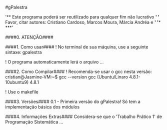 #gPalestra

'** Este programa poderá ser reutilizado para qualquer fim não lucrativo      **'
'** Favor, citar autores: Cristiano Cardoso, Marcos Moura, Márcia Andréa e    **'
'***                                                                         ***'

####0. ATENÇÃO####



####1. Como usar####
! No terminal de sua máquina, use a seguinte sintaxe:
	gpalestra


! O programa automaticamente lerá o arquivo ...

####2. Como Compilar####
! Recomenda-se usar o gcc nesta versão:
cristian@Jasmine-VM:~$ gcc --version
gcc (Ubuntu/Linaro 4.8.1-10ubuntu9) 4.8.1

! Use o makefile


####3. Versões####
0.1 - 	Primeira versão do gPalestra! Só tem a implementação básica dos módulos


####4. Informações Extras####
Considera-se que o 'Trabalho Prático 1' de Programação Sistemática ...

